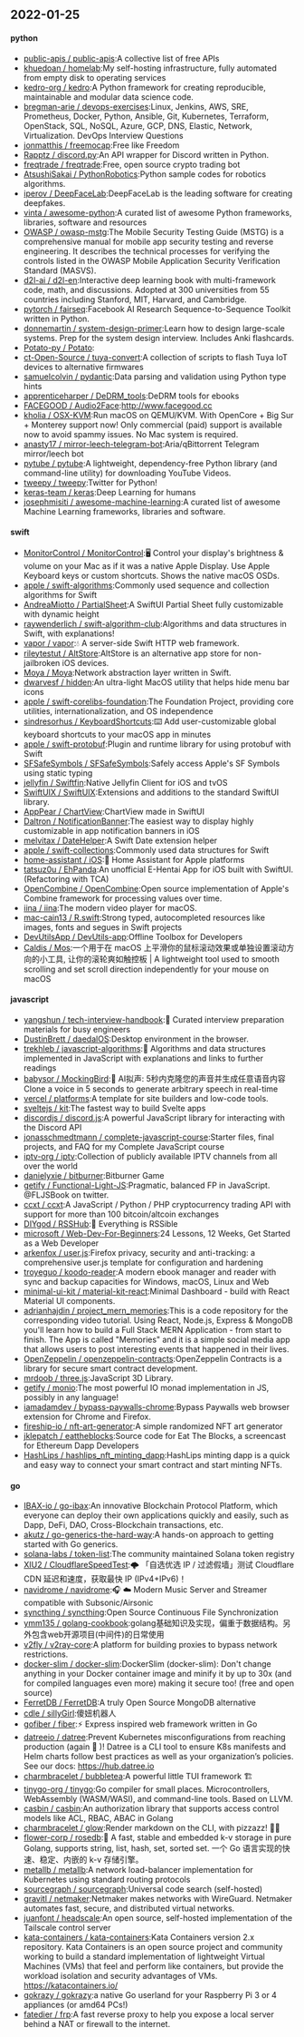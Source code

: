 ## 2022-01-25

#### python
* [public-apis / public-apis](https://github.com/public-apis/public-apis):A collective list of free APIs
* [khuedoan / homelab](https://github.com/khuedoan/homelab):My self-hosting infrastructure, fully automated from empty disk to operating services
* [kedro-org / kedro](https://github.com/kedro-org/kedro):A Python framework for creating reproducible, maintainable and modular data science code.
* [bregman-arie / devops-exercises](https://github.com/bregman-arie/devops-exercises):Linux, Jenkins, AWS, SRE, Prometheus, Docker, Python, Ansible, Git, Kubernetes, Terraform, OpenStack, SQL, NoSQL, Azure, GCP, DNS, Elastic, Network, Virtualization. DevOps Interview Questions
* [jonmatthis / freemocap](https://github.com/jonmatthis/freemocap):Free like Freedom
* [Rapptz / discord.py](https://github.com/Rapptz/discord.py):An API wrapper for Discord written in Python.
* [freqtrade / freqtrade](https://github.com/freqtrade/freqtrade):Free, open source crypto trading bot
* [AtsushiSakai / PythonRobotics](https://github.com/AtsushiSakai/PythonRobotics):Python sample codes for robotics algorithms.
* [iperov / DeepFaceLab](https://github.com/iperov/DeepFaceLab):DeepFaceLab is the leading software for creating deepfakes.
* [vinta / awesome-python](https://github.com/vinta/awesome-python):A curated list of awesome Python frameworks, libraries, software and resources
* [OWASP / owasp-mstg](https://github.com/OWASP/owasp-mstg):The Mobile Security Testing Guide (MSTG) is a comprehensive manual for mobile app security testing and reverse engineering. It describes the technical processes for verifying the controls listed in the OWASP Mobile Application Security Verification Standard (MASVS).
* [d2l-ai / d2l-en](https://github.com/d2l-ai/d2l-en):Interactive deep learning book with multi-framework code, math, and discussions. Adopted at 300 universities from 55 countries including Stanford, MIT, Harvard, and Cambridge.
* [pytorch / fairseq](https://github.com/pytorch/fairseq):Facebook AI Research Sequence-to-Sequence Toolkit written in Python.
* [donnemartin / system-design-primer](https://github.com/donnemartin/system-design-primer):Learn how to design large-scale systems. Prep for the system design interview. Includes Anki flashcards.
* [Potato-py / Potato](https://github.com/Potato-py/Potato):
* [ct-Open-Source / tuya-convert](https://github.com/ct-Open-Source/tuya-convert):A collection of scripts to flash Tuya IoT devices to alternative firmwares
* [samuelcolvin / pydantic](https://github.com/samuelcolvin/pydantic):Data parsing and validation using Python type hints
* [apprenticeharper / DeDRM_tools](https://github.com/apprenticeharper/DeDRM_tools):DeDRM tools for ebooks
* [FACEGOOD / Audio2Face](https://github.com/FACEGOOD/Audio2Face):http://www.facegood.cc
* [kholia / OSX-KVM](https://github.com/kholia/OSX-KVM):Run macOS on QEMU/KVM. With OpenCore + Big Sur + Monterey support now! Only commercial (paid) support is available now to avoid spammy issues. No Mac system is required.
* [anasty17 / mirror-leech-telegram-bot](https://github.com/anasty17/mirror-leech-telegram-bot):Aria/qBittorrent Telegram mirror/leech bot
* [pytube / pytube](https://github.com/pytube/pytube):A lightweight, dependency-free Python library (and command-line utility) for downloading YouTube Videos.
* [tweepy / tweepy](https://github.com/tweepy/tweepy):Twitter for Python!
* [keras-team / keras](https://github.com/keras-team/keras):Deep Learning for humans
* [josephmisiti / awesome-machine-learning](https://github.com/josephmisiti/awesome-machine-learning):A curated list of awesome Machine Learning frameworks, libraries and software.

#### swift
* [MonitorControl / MonitorControl](https://github.com/MonitorControl/MonitorControl):🖥
Control your display's brightness & volume on your Mac as if it was a native Apple Display. Use Apple Keyboard keys or custom shortcuts. Shows the native macOS OSDs.
* [apple / swift-algorithms](https://github.com/apple/swift-algorithms):Commonly used sequence and collection algorithms for Swift
* [AndreaMiotto / PartialSheet](https://github.com/AndreaMiotto/PartialSheet):A SwiftUI Partial Sheet fully customizable with dynamic height
* [raywenderlich / swift-algorithm-club](https://github.com/raywenderlich/swift-algorithm-club):Algorithms and data structures in Swift, with explanations!
* [vapor / vapor](https://github.com/vapor/vapor):💧
A server-side Swift HTTP web framework.
* [rileytestut / AltStore](https://github.com/rileytestut/AltStore):AltStore is an alternative app store for non-jailbroken iOS devices.
* [Moya / Moya](https://github.com/Moya/Moya):Network abstraction layer written in Swift.
* [dwarvesf / hidden](https://github.com/dwarvesf/hidden):An ultra-light MacOS utility that helps hide menu bar icons
* [apple / swift-corelibs-foundation](https://github.com/apple/swift-corelibs-foundation):The Foundation Project, providing core utilities, internationalization, and OS independence
* [sindresorhus / KeyboardShortcuts](https://github.com/sindresorhus/KeyboardShortcuts):⌨️
Add user-customizable global keyboard shortcuts to your macOS app in minutes
* [apple / swift-protobuf](https://github.com/apple/swift-protobuf):Plugin and runtime library for using protobuf with Swift
* [SFSafeSymbols / SFSafeSymbols](https://github.com/SFSafeSymbols/SFSafeSymbols):Safely access Apple's SF Symbols using static typing
* [jellyfin / Swiftfin](https://github.com/jellyfin/Swiftfin):Native Jellyfin Client for iOS and tvOS
* [SwiftUIX / SwiftUIX](https://github.com/SwiftUIX/SwiftUIX):Extensions and additions to the standard SwiftUI library.
* [AppPear / ChartView](https://github.com/AppPear/ChartView):ChartView made in SwiftUI
* [Daltron / NotificationBanner](https://github.com/Daltron/NotificationBanner):The easiest way to display highly customizable in app notification banners in iOS
* [melvitax / DateHelper](https://github.com/melvitax/DateHelper):A Swift Date extension helper
* [apple / swift-collections](https://github.com/apple/swift-collections):Commonly used data structures for Swift
* [home-assistant / iOS](https://github.com/home-assistant/iOS):📱
Home Assistant for Apple platforms
* [tatsuz0u / EhPanda](https://github.com/tatsuz0u/EhPanda):An unofficial E-Hentai App for iOS built with SwiftUI. (Refactoring with TCA)
* [OpenCombine / OpenCombine](https://github.com/OpenCombine/OpenCombine):Open source implementation of Apple's Combine framework for processing values over time.
* [iina / iina](https://github.com/iina/iina):The modern video player for macOS.
* [mac-cain13 / R.swift](https://github.com/mac-cain13/R.swift):Strong typed, autocompleted resources like images, fonts and segues in Swift projects
* [DevUtilsApp / DevUtils-app](https://github.com/DevUtilsApp/DevUtils-app):Offline Toolbox for Developers
* [Caldis / Mos](https://github.com/Caldis/Mos):一个用于在 macOS 上平滑你的鼠标滚动效果或单独设置滚动方向的小工具, 让你的滚轮爽如触控板 | A lightweight tool used to smooth scrolling and set scroll direction independently for your mouse on macOS

#### javascript
* [yangshun / tech-interview-handbook](https://github.com/yangshun/tech-interview-handbook):💯
Curated interview preparation materials for busy engineers
* [DustinBrett / daedalOS](https://github.com/DustinBrett/daedalOS):Desktop environment in the browser.
* [trekhleb / javascript-algorithms](https://github.com/trekhleb/javascript-algorithms):📝
Algorithms and data structures implemented in JavaScript with explanations and links to further readings
* [babysor / MockingBird](https://github.com/babysor/MockingBird):🚀
AI拟声: 5秒内克隆您的声音并生成任意语音内容 Clone a voice in 5 seconds to generate arbitrary speech in real-time
* [vercel / platforms](https://github.com/vercel/platforms):A template for site builders and low-code tools.
* [sveltejs / kit](https://github.com/sveltejs/kit):The fastest way to build Svelte apps
* [discordjs / discord.js](https://github.com/discordjs/discord.js):A powerful JavaScript library for interacting with the Discord API
* [jonasschmedtmann / complete-javascript-course](https://github.com/jonasschmedtmann/complete-javascript-course):Starter files, final projects, and FAQ for my Complete JavaScript course
* [iptv-org / iptv](https://github.com/iptv-org/iptv):Collection of publicly available IPTV channels from all over the world
* [danielyxie / bitburner](https://github.com/danielyxie/bitburner):Bitburner Game
* [getify / Functional-Light-JS](https://github.com/getify/Functional-Light-JS):Pragmatic, balanced FP in JavaScript. @FLJSBook on twitter.
* [ccxt / ccxt](https://github.com/ccxt/ccxt):A JavaScript / Python / PHP cryptocurrency trading API with support for more than 100 bitcoin/altcoin exchanges
* [DIYgod / RSSHub](https://github.com/DIYgod/RSSHub):🍰
Everything is RSSible
* [microsoft / Web-Dev-For-Beginners](https://github.com/microsoft/Web-Dev-For-Beginners):24 Lessons, 12 Weeks, Get Started as a Web Developer
* [arkenfox / user.js](https://github.com/arkenfox/user.js):Firefox privacy, security and anti-tracking: a comprehensive user.js template for configuration and hardening
* [troyeguo / koodo-reader](https://github.com/troyeguo/koodo-reader):A modern ebook manager and reader with sync and backup capacities for Windows, macOS, Linux and Web
* [minimal-ui-kit / material-kit-react](https://github.com/minimal-ui-kit/material-kit-react):Minimal Dashboard - build with React Material UI components.
* [adrianhajdin / project_mern_memories](https://github.com/adrianhajdin/project_mern_memories):This is a code repository for the corresponding video tutorial. Using React, Node.js, Express & MongoDB you'll learn how to build a Full Stack MERN Application - from start to finish. The App is called "Memories" and it is a simple social media app that allows users to post interesting events that happened in their lives.
* [OpenZeppelin / openzeppelin-contracts](https://github.com/OpenZeppelin/openzeppelin-contracts):OpenZeppelin Contracts is a library for secure smart contract development.
* [mrdoob / three.js](https://github.com/mrdoob/three.js):JavaScript 3D Library.
* [getify / monio](https://github.com/getify/monio):The most powerful IO monad implementation in JS, possibly in any language!
* [iamadamdev / bypass-paywalls-chrome](https://github.com/iamadamdev/bypass-paywalls-chrome):Bypass Paywalls web browser extension for Chrome and Firefox.
* [fireship-io / nft-art-generator](https://github.com/fireship-io/nft-art-generator):A simple randomized NFT art generator
* [jklepatch / eattheblocks](https://github.com/jklepatch/eattheblocks):Source code for Eat The Blocks, a screencast for Ethereum Dapp Developers
* [HashLips / hashlips_nft_minting_dapp](https://github.com/HashLips/hashlips_nft_minting_dapp):HashLips minting dapp is a quick and easy way to connect your smart contract and start minting NFTs.

#### go
* [IBAX-io / go-ibax](https://github.com/IBAX-io/go-ibax):An innovative Blockchain Protocol Platform, which everyone can deploy their own applications quickly and easily, such as Dapp, DeFi, DAO, Cross-Blockchain transactions, etc.
* [akutz / go-generics-the-hard-way](https://github.com/akutz/go-generics-the-hard-way):A hands-on approach to getting started with Go generics.
* [solana-labs / token-list](https://github.com/solana-labs/token-list):The community maintained Solana token registry
* [XIU2 / CloudflareSpeedTest](https://github.com/XIU2/CloudflareSpeedTest):🌩
「自选优选 IP / 过滤假墙」测试 Cloudflare CDN 延迟和速度，获取最快 IP (IPv4+IPv6)！
* [navidrome / navidrome](https://github.com/navidrome/navidrome):🎧
☁️
Modern Music Server and Streamer compatible with Subsonic/Airsonic
* [syncthing / syncthing](https://github.com/syncthing/syncthing):Open Source Continuous File Synchronization
* [ymm135 / golang-cookbook](https://github.com/ymm135/golang-cookbook):golang基础知识及实现，偏重于数据结构。另外包含web开源项目(中间件)的日常使用
* [v2fly / v2ray-core](https://github.com/v2fly/v2ray-core):A platform for building proxies to bypass network restrictions.
* [docker-slim / docker-slim](https://github.com/docker-slim/docker-slim):DockerSlim (docker-slim): Don't change anything in your Docker container image and minify it by up to 30x (and for compiled languages even more) making it secure too! (free and open source)
* [FerretDB / FerretDB](https://github.com/FerretDB/FerretDB):A truly Open Source MongoDB alternative
* [cdle / sillyGirl](https://github.com/cdle/sillyGirl):傻妞机器人
* [gofiber / fiber](https://github.com/gofiber/fiber):⚡️
Express inspired web framework written in Go
* [datreeio / datree](https://github.com/datreeio/datree):Prevent Kubernetes misconfigurations from reaching production (again
😤
)! Datree is a CLI tool to ensure K8s manifests and Helm charts follow best practices as well as your organization’s policies. See our docs: https://hub.datree.io
* [charmbracelet / bubbletea](https://github.com/charmbracelet/bubbletea):A powerful little TUI framework
🏗
* [tinygo-org / tinygo](https://github.com/tinygo-org/tinygo):Go compiler for small places. Microcontrollers, WebAssembly (WASM/WASI), and command-line tools. Based on LLVM.
* [casbin / casbin](https://github.com/casbin/casbin):An authorization library that supports access control models like ACL, RBAC, ABAC in Golang
* [charmbracelet / glow](https://github.com/charmbracelet/glow):Render markdown on the CLI, with pizzazz! 💅🏻
* [flower-corp / rosedb](https://github.com/flower-corp/rosedb):🚀
A fast, stable and embedded k-v storage in pure Golang, supports string, list, hash, set, sorted set. 一个 Go 语言实现的快速、稳定、内嵌的 k-v 存储引擎。
* [metallb / metallb](https://github.com/metallb/metallb):A network load-balancer implementation for Kubernetes using standard routing protocols
* [sourcegraph / sourcegraph](https://github.com/sourcegraph/sourcegraph):Universal code search (self-hosted)
* [gravitl / netmaker](https://github.com/gravitl/netmaker):Netmaker makes networks with WireGuard. Netmaker automates fast, secure, and distributed virtual networks.
* [juanfont / headscale](https://github.com/juanfont/headscale):An open source, self-hosted implementation of the Tailscale control server
* [kata-containers / kata-containers](https://github.com/kata-containers/kata-containers):Kata Containers version 2.x repository. Kata Containers is an open source project and community working to build a standard implementation of lightweight Virtual Machines (VMs) that feel and perform like containers, but provide the workload isolation and security advantages of VMs. https://katacontainers.io/
* [gokrazy / gokrazy](https://github.com/gokrazy/gokrazy):a native Go userland for your Raspberry Pi 3 or 4 appliances (or amd64 PCs!)
* [fatedier / frp](https://github.com/fatedier/frp):A fast reverse proxy to help you expose a local server behind a NAT or firewall to the internet.
